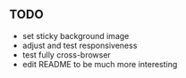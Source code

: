## TODO

- set sticky background image
- adjust and test responsiveness
- test fully cross-browser
- edit README to be much more interesting
